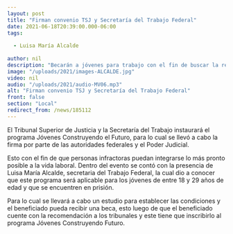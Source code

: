 ```yaml
---
layout: post
title: "Firman convenio TSJ y Secretaría del Trabajo Federal"
date: 2021-06-18T20:39:00.000-06:00
tags:
  
  - Luisa María Alcalde
  
author: nil
description: "Becarán a jóvenes para trabajo con el fin de buscar la reinserción tras cometer fallas."
image: "/uploads/2021/images-ALCALDE.jpg"
video: nil
audio: "/uploads/2021/audio-MV06.mp3"
alt: "Firman convenio TSJ y Secretaría del Trabajo Federal"
front: false
section: "Local"
redirect_from: /news/185112
---
```


El Tribunal Superior de Justicia y la Secretaría del Trabajo instaurará el programa Jóvenes Construyendo el Futuro, para lo cual se llevó a cabo la firma por parte de las autoridades federales y el Poder Judicial.

Esto con el fin de que personas infractoras puedan integrarse lo más pronto posible a la vida laboral. Dentro del evento se contó con la presencia de Luisa María Alcalde, secretaria del Trabajo Federal, la cual dio a conocer que este programa será aplicable para los jóvenes de entre 18 y 29 años de edad y que se encuentren en prisión.

Para lo cual se llevará a cabo un estudio para establecer las condiciones y el beneficiado pueda recibir una beca, esto luego de que el beneficiado cuente con la recomendación a los tribunales y este tiene que inscribirlo al programa Jóvenes Construyendo Futuro.
